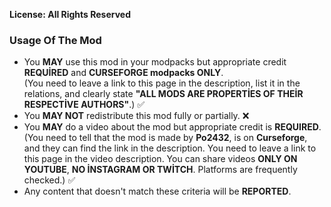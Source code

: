 **License: All Rights Reserved**

### Usage Of The Mod

- You **MAY** use this mod in your modpacks but appropriate credit **REQUİRED** and **CURSEFORGE modpacks ONLY**.  
  (You need to leave a link to this page in the description, list it in the relations, and clearly state **"ALL MODS ARE PROPERTİES OF THEİR RESPECTİVE AUTHORS"**.) ✅
- You **MAY NOT** redistribute this mod fully or partially. ❌
- You **MAY** do a video about the mod but appropriate credit is **REQUIRED**.  
  (You need to tell that the mod is made by **Po2432**, is on **Curseforge**, and they can find the link in the description. You need to leave a link to this page in the video description. You can share videos **ONLY ON YOUTUBE**, **NO İNSTAGRAM OR TWİTCH**. Platforms are frequently checked.) ✅
- Any content that doesn't match these criteria will be **REPORTED**.
